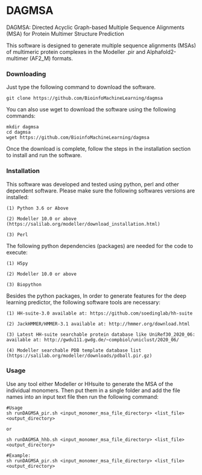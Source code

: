 # DAGMSA
DAGMSA: Directed Acyclic Graph-based Multiple Sequence Alignments (MSA) for Protein Multimer Structure Prediction

This software is designed to generate multiple sequence alignments (MSAs) of multimeric protein complexes in the Modeller .pir and Alphafold2-multimer (AF2_M) formats.


###                  Downloading             

Just type the following command to download the software.


`git clone https://github.com/BioinfoMachineLearning/dagmsa`

You can also use wget to download the software using the following commands:

```
mkdir dagmsa
cd dagmsa
wget https://github.com/BioinfoMachineLearning/dagmsa
```

Once the download is complete, follow the steps in the installation section to install and run the software.


###                  Installation             

This software was developed and tested using python, perl and other dependent software. Please make sure the following softwares versions are installed:

    (1) Python 3.6 or Above

    (2) Modeller 10.0 or above (https://salilab.org/modeller/download_installation.html)

    (3) Perl


The following python dependencies (packages) are needed for the code to execute:

    (1) H5py 

    (2) Modeller 10.0 or above

    (3) Biopython


Besides the python packages, In order to generate features for the deep learning predictor, the following software tools are necessary:

    (1) HH-suite-3.0 available at: https://github.com/soedinglab/hh-suite

    (2) JackHMMER/HMMER-3.1 available at: http://hmmer.org/download.html

    (3) Latest HH-suite searchable protein database like UniRef30_2020_06: available at: http://gwdu111.gwdg.de/~compbiol/uniclust/2020_06/

    (4) Modeller searchable PDB template database list (https://salilab.org/modeller/downloads/pdball.pir.gz)

### Usage
Use any tool either Modeller or HHsuite to generate the MSA of the individual monomers. Then put them in a single folder and add the file names into an input text file then run the following command:

```
#Usage
sh runDAGMSA_pir.sh <input_monomer_msa_file_directory> <list_file> <output_directory>

or 

sh runDAGMSA_hhb.sh <input_monomer_msa_file_directory> <list_file> <output_directory>

#Example:
sh runDAGMSA_pir.sh <input_monomer_msa_file_directory> <list_file> <output_directory>
 
```

